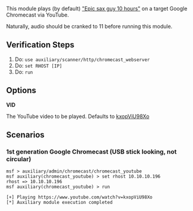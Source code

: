 This module plays (by default) ["Epic sax guy 10 hours"](https://www.youtube.com/watch?v=kxopViU98Xo) on a target Google Chromecast via YouTube.

Naturally, audio should be cranked to 11 before running this module.

## Verification Steps

1. Do: ```use auxiliary/scanner/http/chromecast_webserver ```
2. Do: ```set RHOST [IP]```
3. Do: ```run```

## Options

  **VID**

  The YouTube video to be played.  Defaults to [kxopViU98Xo](https://www.youtube.com/watch?v=kxopViU98Xo)

## Scenarios

### 1st generation Google Chromecast (USB stick looking, not circular)

```
msf > auxiliary/admin/chromecast/chromecast_youtube
msf auxiliary(chromecast_youtube) > set rhost 10.10.10.196
rhost => 10.10.10.196
msf auxiliary(chromecast_youtube) > run

[+] Playing https://www.youtube.com/watch?v=kxopViU98Xo
[*] Auxiliary module execution completed
```
